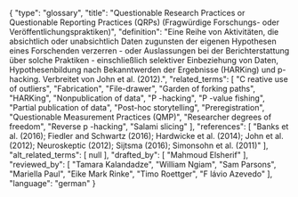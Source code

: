 {
    "type": "glossary",
    "title": "Questionable Research Practices or Questionable Reporting Practices (QRPs) (Fragwürdige Forschungs- oder Veröffentlichungspraktiken)",
    "definition": "Eine Reihe von Aktivitäten, die absichtlich oder unabsichtlich Daten zugunsten der eigenen Hypothesen eines Forschenden verzerren - oder Auslassungen bei der Berichterstattung über solche Praktiken - einschließlich selektiver Einbeziehung von Daten, Hypothesenbildung nach Bekanntwerden der Ergebnisse (HARKing) und p-hacking. Verbreitet von John et al. (2012).",
    "related_terms": [
        "C reative use of outliers",
        "Fabrication",
        "File-drawer",
        "Garden of forking paths",
        "HARKing",
        "Nonpublication of data",
        "P -hacking",
        "P -value fishing",
        "Partial publication of data",
        "Post-hoc storytelling",
        "Preregistration",
        "Questionable Measurement Practices (QMP)",
        "Researcher degrees of freedom",
        "Reverse p -hacking",
        "Salami slicing"
    ],
    "references": [
        "Banks et al. (2016); Fiedler and Schwartz (2016); Hardwicke et al. (2014); John et al. (2012); Neuroskeptic (2012); Sijtsma (2016); Simonsohn et al. (2011)"
    ],
    "alt_related_terms": [
        null
    ],
    "drafted_by": [
        "Mahmoud Elsherif"
    ],
    "reviewed_by": [
        "Tamara Kalandadze",
        "William Ngiam",
        "Sam Parsons",
        "Mariella Paul",
        "Eike Mark Rinke",
        "Timo Roettger",
        "F lávio Azevedo"
    ],
    "language": "german"
}
